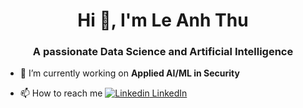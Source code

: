 <h1 align="center">Hi 👋, I'm Le Anh Thu</h1>
<h3 align="center">A passionate Data Science and Artificial Intelligence</h3>

- 🔭 I’m currently working on **Applied AI/ML in Security**

- 📫 How to reach me [![Linkedin](https://i.stack.imgur.com/gVE0j.png) LinkedIn](https://www.linkedin.com/in/leanhthunk)
